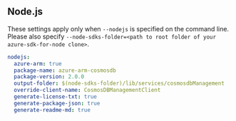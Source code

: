 ## Node.js

These settings apply only when `--nodejs` is specified on the command line.
Please also specify `--node-sdks-folder=<path to root folder of your azure-sdk-for-node clone>`.

``` yaml $(nodejs)
nodejs:
  azure-arm: true
  package-name: azure-arm-cosmosdb
  package-version: 2.0.0
  output-folder: $(node-sdks-folder)/lib/services/cosmosdbManagement
  override-client-name: CosmosDBManagementClient
  generate-license-txt: true
  generate-package-json: true
  generate-readme-md: true
```
